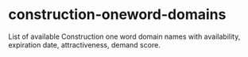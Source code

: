 # construction-oneword-domains
List of available Construction one word domain names with availability, expiration date, attractiveness, demand score.
